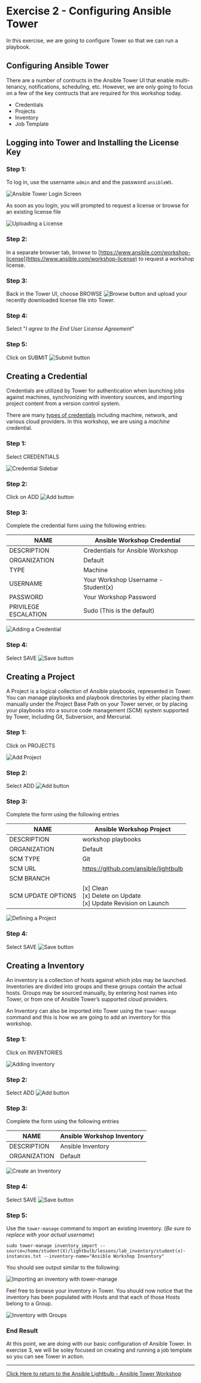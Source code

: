 # Exercise 2 - Configuring Ansible Tower

In this exercise, we are going to configure Tower so that we can run a playbook.

## Configuring Ansible Tower

There are a number of contructs in the Ansible Tower UI that enable multi-tenancy, notifications, scheduling, etc. However, we are only going to focus on a few of the key contructs that are required for this workshop today.

* Credentials
* Projects
* Inventory
* Job Template

## Logging into Tower and Installing the License Key

### Step 1:

To log in, use the username `admin` and and the password `ansibleWS`.

![Ansible Tower Login Screen](ansible-lab-figure01-logon-screen.png)

As soon as you login, you will prompted to request a license or browse for an existing license file

![Uploading a License](at_lic_prompt.png)

### Step 2:

In a separate browser tab, browse to [https://www.ansible.com/workshop-license](https://www.ansible.com/workshop-license) to request a workshop license.

### Step 3:

Back in the Tower UI, choose BROWSE ![Browse button](at_browse.png) and upload your recently downloaded license file into Tower.

### Step 4:

Select "_I agree to the End User License Agreement_"

### Step 5:

Click on SUBMIT ![Submit button](at_submit.png)

## Creating a Credential

Credentials are utilized by Tower for authentication when launching jobs against machines,
synchronizing with inventory sources, and importing project content from a version control system.

There are many [types of credentials](http://docs.ansible.com/ansible-tower/latest/html/userguide/credentials.html#credential-types) including machine, network, and various cloud providers.  In this workshop, we are using a *machine* credential.

### Step 1:

Select CREDENTIALS 

![Credential Sidebar](cred_sidebar.png)

### Step 2:

Click on ADD ![Add button](at_add.png)

### Step 3:

Complete the credential form using the following entries:

NAME |Ansible Workshop Credential
-----|---------------------------
DESCRIPTION|Credentials for Ansible Workshop
ORGANIZATION|Default
TYPE|Machine
USERNAME| Your Workshop Username - Student(x)
PASSWORD| Your Workshop Password
PRIVILEGE ESCALATION|Sudo (This is the default)


![Adding a Credential](at_cred_detail.png)

### Step 4:

Select SAVE ![Save button](at_save.png)

## Creating a Project

A Project is a logical collection of Ansible playbooks, represented in Tower. You can manage playbooks and playbook directories by either placing them manually under the Project Base Path on your Tower server, or by placing your playbooks into a source code management (SCM) system supported by Tower, including Git, Subversion, and Mercurial.

### Step 1:

Click on PROJECTS

![Add Project](proj_sidebar.png)

### Step 2:

Select ADD ![Add button](at_add.png)

### Step 3:

Complete the form using the following entries

NAME |Ansible Workshop Project
-----|------------------------
DESCRIPTION|workshop playbooks
ORGANIZATION|Default
SCM TYPE|Git
SCM URL| https://github.com/ansible/lightbulb
SCM BRANCH|
SCM UPDATE OPTIONS| [x] Clean <br />  [x] Delete on Update<br />  [x] Update Revision on Launch




![Defining a Project](at_project_detail.png)

### Step 4:

Select SAVE ![Save button](at_save.png)

## Creating a Inventory

An inventory is a collection of hosts against which jobs may be launched. Inventories are divided into groups and these groups contain the actual hosts. Groups may be sourced manually, by entering host names into Tower, or from one of Ansible Tower’s supported cloud providers.

An Inventory can also be imported into Tower using the `tower-manage` command and this is how we are going to add an inventory for this workshop.


### Step 1:

Click on INVENTORIES

![Adding Inventory](inv_sidebar.png)

### Step 2:

Select ADD ![Add button](at_add.png)

### Step 3:

Complete the form using the following entries

NAME |Ansible Workshop Inventory
-----|--------------------------
DESCRIPTION|Ansible Inventory
ORGANIZATION|Default

![Create an Inventory](at_inv_create.png)

### Step 4:

Select SAVE ![Save button](at_save.png)

### Step 5:

Use the `tower-manage` command to import an existing inventory.  (_Be sure to replace <username> with your actual username_)
```
sudo tower-manage inventory_import --source=/home/student(X)/lightbulb/lessons/lab_inventory/student(x)-instances.txt --inventory-name="Ansible Workshop Inventory"
```

You should see output similar to the following:

![Importing an inventory with tower-manage](at_tm_stdout.png)

Feel free to browse your inventory in Tower.  You should now notice that the inventory has been populated with Hosts and that each of those Hosts belong to a Group.

![Inventory with Groups](at_inv_group.png)

### End Result

At this point, we are doing with our basic configuration of Ansible Tower.  In exercise 3, we will be soley focused on creating and running a job template so you can see Tower in action.

---

[Click Here to return to the Ansible Lightbulb - Ansible Tower Workshop](../README.md)
